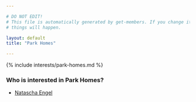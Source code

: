 ```yaml
---

# DO NOT EDIT!
# This file is automatically generated by get-members. If you change it, bad
# things will happen.

layout: default
title: "Park Homes"

---
```


{% include interests/park-homes.md %}

### Who is interested in Park Homes?


* [Natascha Engel](../members/natascha-engel.html)
